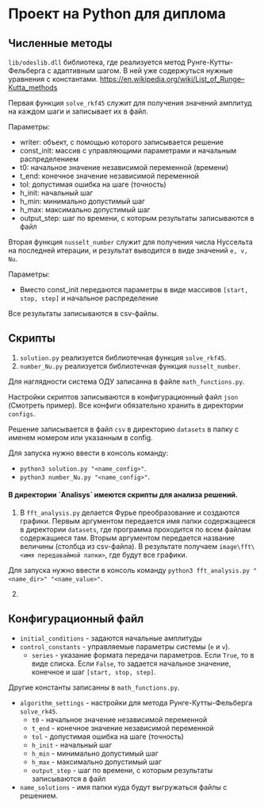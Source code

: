 # Проект на Python для диплома

## Численные методы

`lib/odeslib.dll` библиотека, где реализуется метод Рунге-Кутты-Фельберга с адаптивным шагом. В ней уже содержуться нужные уравнения с константами.
https://en.wikipedia.org/wiki/List_of_Runge–Kutta_methods

Первая функция `solve_rkf45` служит для получения значений амплитуд на каждом шаги и записывает их в файл.

Параметры:
- writer: объект, с помощью которого записывается решение
- const_init: массив с управляющими параметрами и начальным распределением
- t0: начальное значение независимой переменной (времени)
- t_end: конечное значение независимой переменной
- tol: допустимая ошибка на шаге (точность)
- h_init: начальный шаг
- h_min: минимально допустимый шаг
- h_max: максимально допустимый шаг
- output_step: шаг по времени, с которым результаты записываются в файл

Вторая функция `nusselt_number` служит для получения числа Нуссельта на последней итерации, и результат выводится в виде значений `e, v, Nu`.

Параметры:
- Вместо const_init передаются параметры в виде массивов `[start, stop, step]` и начальное распределение

Все результаты записываются в csv-файлы.

## Скрипты

1. `solution.py` реализуется библиотечная функция `solve_rkf45`.
2. `number_Nu.py` реализуется библиотечная функция `nusselt_number`.

Для наглядности система ОДУ записанна в файле `math_functions.py`.

Настройки скриптов записываются в конфигурационный файл `json` (Смотреть пример).
Все конфиги обязательно хранить в директории `configs`.

Решение записывается в файл `csv` в директорию `datasets` в папку с именем номером или указанным в config.

Для запуска нужно ввести в консоль команду:
- `python3 solution.py "<name_config>"`.
- `python3 number_Nu.py "<name_config>"`.

<h4>В директории `Analisys` имеются скрипты для анализа решений. </h4>

1. В `fft_analysis.py` делается Фурье преобразование и создаются графики.
Первым аргументом передается имя папки содержащееся в директории `datasets`,
где программа проходится по всем файлам содержащиеся там.
Вторым аргументом передается название величины (столбца из csv-файла).
В результате получаем `image\fft\<имя передаваймой папки>`, где будут все графики.

Для запуска нужно ввести в консоль команду `python3 fft_analysis.py "<name_dir>" "<name_value>"`.

2. 

## Конфигурационный файл

- `initial_conditions` - задаются начальные амплитуды
- `control_constants` - управляемые параметры системы (`e` и `v`).
    - `series` - указание формата передачи параметров. Если `True`, то в виде списка. Если `False`, то задается начальное значение, конечное и шаг `[start, stop, step]`.

Другие константы записанны в `math_functions.py`.
- `algorithm_settings` - настройки для метода Рунге-Кутты-Фельберга `solve_rk45`.
    - `t0` - начальное значение независимой переменной
    - `t_end` - конечное значение независимой переменной
    - `tol` - допустимая ошибка на шаге (точность)
    - `h_init` - начальный шаг
    - `h_min` - минимально допустимый шаг
    - `h_max` - максимально допустимый шаг
    - `output_step` - шаг по времени, с которым результаты записываются в файл
- `name_solutions` - имя папки куда будут выгружаться файлы с решением.
